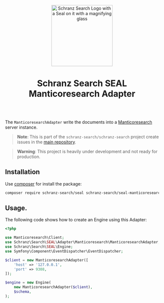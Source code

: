 <div align="center">
    <img alt="Schranz Search Logo with a Seal on it with a magnifying glass" src="https://avatars.githubusercontent.com/u/120221538?s=400&v=5" width="200" height="200">
</div>

<h1 align="center">Schranz Search SEAL <br /> Manticoresearch Adapter</h1>

<br />
<br />

The `ManticoresearchAdapter` write the documents into a [Manticoresearch](https://github.com/manticoresoftware/manticoresearch) server instance.

> **Note**:
> This is part of the `schranz-search/schranz-search` project create issues in the [main repository](https://github.com/schranz-search/schranz-search).

> **Warning**:
> This project is heavily under development and not ready for production.

## Installation

Use [composer](https://getcomposer.org/) for install the package:

```bash
composer require schranz-search/seal schranz-search/seal-manticoresearch-adapter
```

## Usage.

The following code shows how to create an Engine using this Adapter:

```php
<?php

use Manticoresearch\Client;
use Schranz\Search\SEAL\Adapter\Manticoresearch\ManticoresearchAdapter;
use Schranz\Search\SEAL\Engine;
use Symfony\Component\EventDispatcher\EventDispatcher;

$client = new ManticoresearchAdapter([
    'host' => '127.0.0.1',
    'port' => 9308,
]);

$engine = new Engine(
    new ManticoresearchAdapter($client),
    $schema,
);
```
